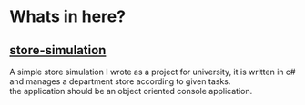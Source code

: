 # Whats in here?

## [store-simulation](https://github.com/fj-gruenewald/repo.history/tree/main/Console%20Applications/store-simulation)
A simple store simulation I wrote as a project for university, it is written in c# and manages a department store according to given tasks. <br/>
the application should be an object oriented console application.
<br/>
<br/>
